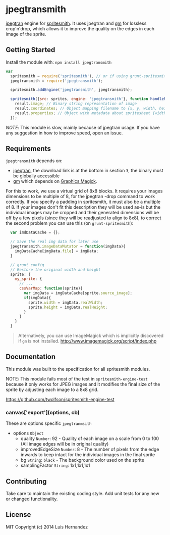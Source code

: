 # jpegtransmith

[jpegtran][jpegtran] engine for [spritesmith][spritesmith]. It uses jpegtran and [gm][gm] for lossless crop'n'drop, which allows it to
improve the quality on the edges in each image of the sprite.

[jpegtran]: http://jpegclub.org/jpegtran/
[gm]: http://aheckmann.github.io/gm/
[spritesmith]: https://github.com/Ensighten/spritesmith

## Getting Started
Install the module with: `npm install jpegtransmith`

```js
var
  spritesmith = require('spritesmith'), // or if using grunt-spritesmith: require('grunt-spritesmith/node_modules/spritesmith/src/smith.js')
  jpegtransmith = require('jpegtransmith');

  spritesmith.addEngine('jpegtransmith', jpegtransmith);

  spritesmith({src: sprites, engine: 'jpegtransmith'}, function handleResult (err, result) {
    result.image; // Binary string representation of image
    result.coordinates; // Object mapping filename to {x, y, width, height} of image
    result.properties; // Object with metadata about spritesheet {width, height}, see Requirements for possible disparities
  });
```

*NOTE*: This module is slow, mainly because of jpegtran usage. If you have any suggestion in how to improve speed, open an issue.

## Requirements
`jpegtransmith` depends on:
* [jpegtran][jpegtran], the download link is at the bottom in section `3`, the binary must be globally accessible
* [gm](https://github.com/aheckmann/gm) which depends on [Graphics Magick](http://www.graphicsmagick.org/).

For this to work, we use a virtual grid of 8x8 blocks. It requires your images dimensions to be multiple of 8, for the
jpegtran -drop command to work correctly. If you specify a padding in spritesmith, it must also be a multiple of 8.
If your images don't fit this description they will be used as-is but the individual images may be cropped and their generated dimensions
 will be off by a few pixels (since they will be readjusted to align to 8x8), to correct the second problem you can use this (on `grunt-spritesmith`):

```js
  var imdDataCache = {};

  // Save the real img data for later use
  jpegtransmith.imageDataMutator = function(imgData){
    imgDataCache[imgData.file] = imgData;
  }

  // grunt config
  // Restore the original width and height
  sprite: {
    my_sprite: {
      // ...
      cssVarMap: function(sprite){
        var imgData = imgDataCache[sprite.source_image];
        if(imgData){
          sprite.width = imgData.realWidth;
          sprite.height = imgData.realHeight;
        }
      }
    }
  }
```

> Alternatively, you can use ImageMagick which is implicitly discovered if `gm` is not installed.
> http://www.imagemagick.org/script/index.php



## Documentation
This module was built to the specification for all spritesmith modules.

NOTE: This module fails most of the test in `spritesmith-engine-test` because it only works for JPEG images and it modifies the final size of the
sprite by adjusting each image to a 8x8 grid.

https://github.com/twolfson/spritesmith-engine-test

### canvas\['export'\](options, cb)
These are options specific `jpegtranmsith`

- options `Object`
  - quality `Number`: 92 - Quality of each image on a scale from 0 to 100 (All image edges will be in original quality)
  - improvedEdgeSize `Number`: 8 - The number of pixels from the edge inwards to keep intact for the individual images in the final sprite
  - bg `String`: `black` - The background color used on the sprite
  - samplingFactor `String`: 1x1,1x1,1x1

## Contributing
Take care to maintain the existing coding style. Add unit tests for any new or changed functionality.

## License
MIT
Copyright (c) 2014 Luis Hernandez